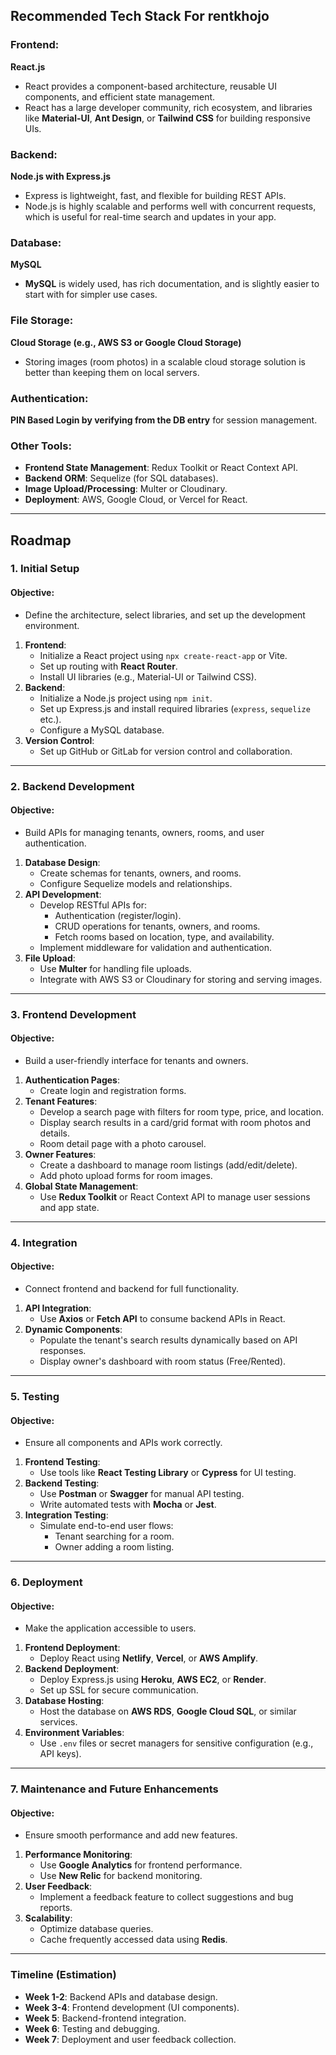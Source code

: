 ## **Recommended Tech Stack For rentkhojo**
### **Frontend**: 
**React.js**
- React provides a component-based architecture, reusable UI components, and efficient state management.
- React has a large developer community, rich ecosystem, and libraries like **Material-UI**, **Ant Design**, or **Tailwind CSS** for building responsive UIs.

### **Backend**: 
**Node.js with Express.js**
- Express is lightweight, fast, and flexible for building REST APIs.
- Node.js is highly scalable and performs well with concurrent requests, which is useful for real-time search and updates in your app.

### **Database**:
**MySQL**
- **MySQL** is widely used, has rich documentation, and is slightly easier to start with for simpler use cases.

### **File Storage**:
**Cloud Storage (e.g., AWS S3 or Google Cloud Storage)**
- Storing images (room photos) in a scalable cloud storage solution is better than keeping them on local servers. 

### **Authentication**:
**PIN Based Login by verifying from the DB entry** for session management.


### **Other Tools**:
- **Frontend State Management**: Redux Toolkit or React Context API.
- **Backend ORM**: Sequelize (for SQL databases).
- **Image Upload/Processing**: Multer or Cloudinary.
- **Deployment**: AWS, Google Cloud, or Vercel for React.

---

## **Roadmap**

### **1. Initial Setup**
#### Objective:
- Define the architecture, select libraries, and set up the development environment.
1. **Frontend**:
   - Initialize a React project using `npx create-react-app` or Vite.
   - Set up routing with **React Router**.
   - Install UI libraries (e.g., Material-UI or Tailwind CSS).
2. **Backend**:
   - Initialize a Node.js project using `npm init`.
   - Set up Express.js and install required libraries (`express`, `sequelize` etc.).
   - Configure a MySQL database.
3. **Version Control**:
   - Set up GitHub or GitLab for version control and collaboration.

---

### **2. Backend Development**
#### Objective:
- Build APIs for managing tenants, owners, rooms, and user authentication.
1. **Database Design**:
   - Create schemas for tenants, owners, and rooms.
   - Configure Sequelize models and relationships.
2. **API Development**:
   - Develop RESTful APIs for:
     - Authentication (register/login).
     - CRUD operations for tenants, owners, and rooms.
     - Fetch rooms based on location, type, and availability.
   - Implement middleware for validation and authentication.
3. **File Upload**:
   - Use **Multer** for handling file uploads.
   - Integrate with AWS S3 or Cloudinary for storing and serving images.

---

### **3. Frontend Development**
#### Objective:
- Build a user-friendly interface for tenants and owners.
1. **Authentication Pages**:
   - Create login and registration forms.
2. **Tenant Features**:
   - Develop a search page with filters for room type, price, and location.
   - Display search results in a card/grid format with room photos and details.
   - Room detail page with a photo carousel.
3. **Owner Features**:
   - Create a dashboard to manage room listings (add/edit/delete).
   - Add photo upload forms for room images.
4. **Global State Management**:
   - Use **Redux Toolkit** or React Context API to manage user sessions and app state.

---

### **4. Integration**
#### Objective:
- Connect frontend and backend for full functionality.
1. **API Integration**:
   - Use **Axios** or **Fetch API** to consume backend APIs in React.
2. **Dynamic Components**:
   - Populate the tenant's search results dynamically based on API responses.
   - Display owner's dashboard with room status (Free/Rented).

---

### **5. Testing**
#### Objective:
- Ensure all components and APIs work correctly.
1. **Frontend Testing**:
   - Use tools like **React Testing Library** or **Cypress** for UI testing.
2. **Backend Testing**:
   - Use **Postman** or **Swagger** for manual API testing.
   - Write automated tests with **Mocha** or **Jest**.
3. **Integration Testing**:
   - Simulate end-to-end user flows:
     - Tenant searching for a room.
     - Owner adding a room listing.

---

### **6. Deployment**
#### Objective:
- Make the application accessible to users.
1. **Frontend Deployment**:
   - Deploy React using **Netlify**, **Vercel**, or **AWS Amplify**.
2. **Backend Deployment**:
   - Deploy Express.js using **Heroku**, **AWS EC2**, or **Render**.
   - Set up SSL for secure communication.
3. **Database Hosting**:
   - Host the database on **AWS RDS**, **Google Cloud SQL**, or similar services.
4. **Environment Variables**:
   - Use `.env` files or secret managers for sensitive configuration (e.g., API keys).

---

### **7. Maintenance and Future Enhancements**
#### Objective:
- Ensure smooth performance and add new features.
1. **Performance Monitoring**:
   - Use **Google Analytics** for frontend performance.
   - Use **New Relic** for backend monitoring.
2. **User Feedback**:
   - Implement a feedback feature to collect suggestions and bug reports.
3. **Scalability**:
   - Optimize database queries.
   - Cache frequently accessed data using **Redis**.

---

### **Timeline (Estimation)**
- **Week 1-2**: Backend APIs and database design.
- **Week 3-4**: Frontend development (UI components).
- **Week 5**: Backend-frontend integration.
- **Week 6**: Testing and debugging.
- **Week 7**: Deployment and user feedback collection.
